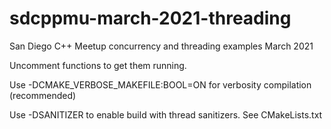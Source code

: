 # sdcppmu-march-2021-threading
San Diego C++ Meetup concurrency and threading examples March 2021

Uncomment functions to get them running.

Use -DCMAKE_VERBOSE_MAKEFILE:BOOL=ON for verbosity compilation (recommended)  

Use -DSANITIZER to enable build with thread sanitizers. See CMakeLists.txt  
